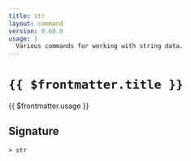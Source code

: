 ```yaml
---
title: str
layout: command
version: 0.60.0
usage: |
  Various commands for working with string data.
---
```


# `{{ $frontmatter.title }}`

<div style='white-space: pre-wrap;'>{{ $frontmatter.usage }}</div>

## Signature

```> str ```

